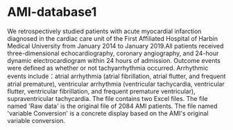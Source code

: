 # AMI-database1
We retrospectively studied patients with acute myocardial infarction diagnosed in the cardiac care unit of the First Affiliated Hospital of Harbin Medical University from January 2014 to January 2019.All patients received three-dimensional echocardiography, coronary angiography, and 24-hour dynamic electrocardiogram within 24 hours of admission. Outcome events were defined as whether or not tachyarrhythmia occurred. Arrhythmic events include：atrial arrhythmia (atrial fibrillation, atrial flutter, and frequent atrial premature), ventricular arrhythmia (ventricular tachycardia, ventricular flutter, ventricular fibrillation, and frequent premature ventricular), supraventricular tachycardia.
The file contains two Excel files. The file named 'Raw data' is the original file of 2084 AMI patients. The file named 'variable Conversion' is a concrete display based on the AMI's original variable conversion.
